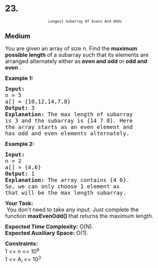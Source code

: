 # 23. 
                        Longest Subarray Of Evens And Odds
##  Medium 
<div class="problem-statement">
                <p></p><p><span style="font-size:18px">You are given an array of size n. Find the<strong> maximum possible length </strong>of a subarray such that its elements are arranged alternately either as<strong> even and odd</strong> or<strong> odd and even</strong> .</span></p>

<p><span style="font-size:18px"><strong>Example 1:</strong></span></p>

<pre><span style="font-size:18px"><strong>Input:
</strong>n = 5
a[] = {10,12,14,7,8}
<strong>Output: </strong>3<strong>
Explanation: </strong>The max length of subarray
is 3 and the subarray is {14 7 8}. Here 
the array starts as an even element and 
has odd and even elements alternately.</span>
</pre>

<p><span style="font-size:18px"><strong>Example 2:</strong></span></p>

<pre><span style="font-size:18px"><strong>Input:
</strong>n = 2
a[] = {4,6}
<strong>Output: </strong>1<strong>
Explanation: </strong>The array contains {4 6}. 
So, we can only choose 1 element as 
that will be the max length subarray.</span></pre>

<p><span style="font-size:18px"><strong>Your Task:</strong><br>
&nbsp;You don't need to take any input. Just complete the function <strong>maxEvenOdd()&nbsp;</strong>that returns the maximum length.</span></p>

<p><span style="font-size:18px"><strong>Expected Time Complexity:</strong>&nbsp;O(N).<br>
<strong>Expected Auxiliary Space:</strong>&nbsp;O(1).</span></p>

<p><span style="font-size:18px"><strong>Constraints:</strong><br>
1 &lt;= n &lt;= 10<sup>6</sup><br>
1 &lt;= A<sub>i</sub> &lt;= 10<sup>3</sup></span></p>
 <p></p>
            </div>
